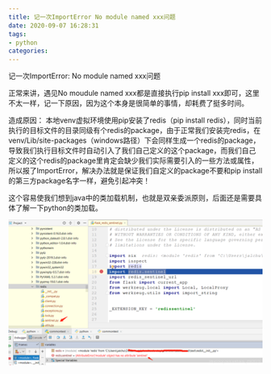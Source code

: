 ```yaml
---
title: 记一次ImportError No module named xxx问题
date: 2020-09-07 16:28:31
tags:
- python
categories:
---
```


记一次ImportError: No module named xxx问题

正常来讲，遇见No moudule named xxx都是直接执行pip install xxx即可，这里不太一样，记一下原因，因为这个本身是很简单的事情，却耗费了挺多时间。


造成原因：
本地venv虚拟环境使用pip安装了redis（pip install redis），同时当前执行的目标文件的目录同级有个redis的package，由于正常我们安装完redis，在venv/Lib/site-packages（windows路径）下会同样生成一个redis的package，导致我们执行目标文件时自动引入了我们自己定义的这个package，而我们自己定义的这个redis的package里肯定会缺少我们实际需要引入的一些方法或属性，所以报了ImportError，解决办法就是保证我们自定义的package不要和pip install的第三方package名字一样，避免引起冲突！

这个容易使我们想到java中的类加载机制，也就是双亲委派原则，后面还是需要具体了解一下python的类加载。

![python02](../images/python02.png)